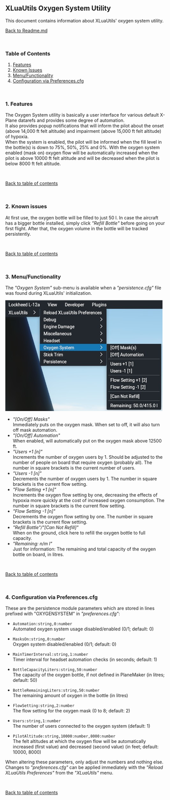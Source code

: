 ## XLuaUtils Oxygen System Utility

This document contains information about XLuaUtils' oxygen system utility.

[Back to Readme.md](../README.md) 

&nbsp;

<a name="toc"></a>
### Table of Contents
1. [Features](#1)  
2. [Known Issues](#2)  
3. [Menu/Functionality](#3)   
4. [Configuration via Preferences.cfg](#4)   

&nbsp;

<a name="1"></a>
### 1. Features

The Oxygen System utility is basically a user interface for various default X-Plane datarefs and provides some degree of automation.    
It also provides popup notifications that will inform the pilot about the onset (above 14,000 ft felt altitude) and impairment (above 15,000 ft felt altitude) of hypoxia.    
When the system is enabled, the pilot will be informed when the fill level in the bottle(s) is down to 75%, 50%, 25% and 0%.
With the oxygen system enabled (mask on) oxygen flow will be automatically increased when the pilot is above 10000 ft felt altitude and will be decreased when the pilot is below 8000 ft felt altitude.

&nbsp;

[Back to table of contents](#toc)

&nbsp;

<a name="2"></a>
### 2. Known issues

At first use, the oxygen bottle will be filled to just 50 l. In case the aircraft has a bigger bottle installed, simply click _"Refill Bottle"_ before going on your first flight. After that, the oxygen volume in the bottle will be tracked persistently.

&nbsp;

[Back to table of contents](#toc)

&nbsp;

<a name="3"></a>
### 3. Menu/Functionality

The _"Oxygen System"_ sub-menu is available when a _"persistence.cfg"_ file was found during XLuaUtils' initialization.

![XLuaUtils OxygenSystem Menu](Images/XLuaUtils_OxygenSystem.jpg  "XLuaUtils Oxygen System Menu")

- _"[On/Off] Masks"_   
Immediately puts on the oxygen mask. When set to off, it will also turn off mask automation.
- _"[On/Off] Automation"_   
When enabled, will automatically put on the oxygen mask above 12500 ft.
- _"Users +1 [n]"_   
Increments the number of oxygen users by 1. Should be adjusted to the number of people on board that require oxygen (probably all). The number in square brackets is the current number of users.
- _"Users -1 [n]"_   
Decrements the number of oxygen users by 1. The number in square brackets is the current flow setting.
- _"Flow Setting +1 [n]"_   
Increments the oxygen flow setting by one, decreasing the effects of hypoxia more quickly at the cost of increased oxygen consumption. The number in square brackets is the current flow setting.
- _"Flow Setting -1 [n]"_   
Decrements the oxygen flow setting by one. The number in square brackets is the current flow setting.
- _"Refill Bottle"/"[Can Not Refill]"_   
When on the ground, click here to refill the oxygen bottle to full capacity.
- _"Remaining: n/m l"_   
Just for information: The remaining and total capacity of the oxygen bottle on board, in litres.

&nbsp;

[Back to table of contents](#toc)

&nbsp;

<a name="4"></a>
### 4. Configuration via Preferences.cfg

These are the persistence module parameters which are stored in lines prefixed with "OXYGENSYSTEM" in _"preferences.cfg"_:

- `Automation:string,0:number`   
Automated oxygen system usage disabled/enabled (0/1; default: 0)

- `MasksOn:string,0:number`   
Oxygen system disabled/enabled (0/1; default: 0)

- `MainTimerInterval:string,1:number`   
Timer interval for headset automation checks (in seconds; default: 1)

- `BottleCapacityLiters:string,50:number`   
The capacity of the oxygen bottle, if not defined in PlaneMaker (in litres; default: 50)

- `BottleRemainingLiters:string,50:number`   
The remaining amount of oxygen in the bottle (in litres)

- `FlowSetting:string,2:number`   
The flow setting for the oxygen mask (0 to 8; default: 2)

- `Users:string,1:number`   
The number of users connected to the oxygen system (default: 1)

- `PilotAltitude:string,10000:number,8000:number`   
The felt altitudes at which the oxygen flow will be automatically increased (first value) and decreased (second value) (in feet; default: 10000, 8000)

When altering these parameters, only adjust the numbers and nothing else.   
Changes to _"preferences.cfg"_ can be applied immediately with the _"Reload XLuaUtils Preferences"_ from the _"XLuaUtils"_ menu.


&nbsp;

[Back to table of contents](#toc)

&nbsp;
